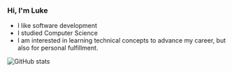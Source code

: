 ### Hi, I'm Luke

- I like software development
- I studied Computer Science
- I am interested in learning technical concepts to advance my career, but also for personal fulfillment.

![GitHub stats](https://github-readme-stats.vercel.app/api?username=LMcAlpine&show_icons=true&theme=dark)
